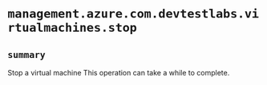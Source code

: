 # `management.azure.com.devtestlabs.virtualmachines.stop`

## `summary`
Stop a virtual machine This operation can take a while to complete.



